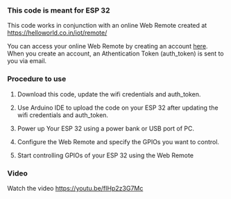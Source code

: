 ### This code is meant for ESP 32 

This code works in conjunction with an online Web Remote created at https://helloworld.co.in/iot/remote/

You can access your online Web Remote by creating an account <a href='https://helloworld.co.in/iot/users/login.php'>here</a>. 
When you create an account, an Athentication Token (auth_token) is sent to you via email.

### Procedure to use
  
1. Download this code, update the wifi credentials and auth_token.
  
2. Use Arduino IDE to upload the code on your ESP 32 after updating the wifi credentials and auth_token.

3. Power up Your ESP 32 using a power bank or USB port of PC. 

4. Configure the Web Remote and specify the GPIOs you want to control.

5. Start controlling GPIOs of your ESP 32 using the Web Remote


### Video

Watch the video https://youtu.be/fIHp2z3G7Mc
